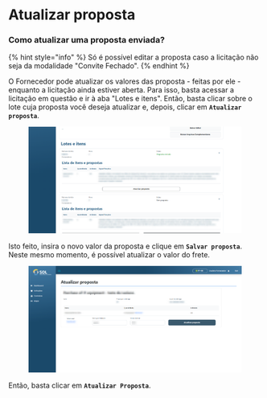 # Atualizar proposta

### Como atualizar uma proposta enviada?

{% hint style="info" %}
Só é possível editar a proposta caso a licitação não seja da modalidade "Convite Fechado".
{% endhint %}

O Fornecedor pode atualizar os valores das proposta - feitas por ele - enquanto a licitação ainda estiver aberta. Para isso, basta acessar a licitação em questão e ir à aba "Lotes e itens". Então, basta clicar sobre o lote cuja proposta você deseja atualizar e, depois, clicar em **`Atualizar proposta`**.

<figure><img src="../../../.gitbook/assets/att-prop.png" alt=""><figcaption></figcaption></figure>

Isto feito, insira o novo valor da proposta e clique em **`Salvar proposta`**. Neste mesmo momento, é possível atualizar o valor do frete.

<figure><img src="../../../.gitbook/assets/att-prop2.png" alt=""><figcaption></figcaption></figure>

&#x20;Então, basta clicar em **`Atualizar Proposta`**.
